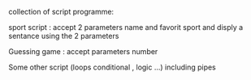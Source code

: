 collection of  script programme:</br>

sport  script : accept 2 parameters  name and favorit sport  and  disply a sentance using the  2 parameters</br>

Guessing game : accept  parameters  number </br>

Some other  script (loops conditional , logic ...) including  pipes </br>
